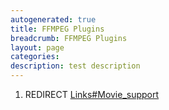 ```yaml
---
autogenerated: true
title: FFMPEG Plugins
breadcrumb: FFMPEG Plugins
layout: page
categories: 
description: test description
---
```


1.  REDIRECT [Links\#Movie\_support](Links#Movie_support)
